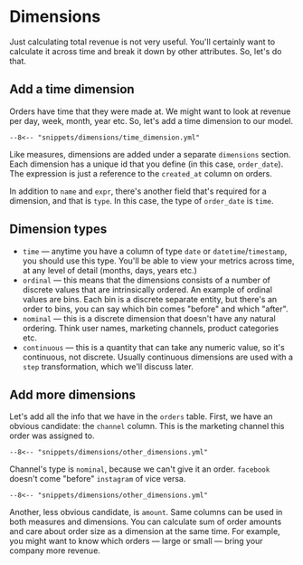 # Dimensions

Just calculating total revenue is not very useful. You'll certainly want to calculate it
across time and break it down by other attributes. So, let's do that.


## Add a time dimension

Orders have time that they were made at. We might want to look at revenue per day, week,
month, year etc. So, let's add a time dimension to our model.

```{ .yaml title=project.yml hl_lines="14 15 16 17 18"}
--8<-- "snippets/dimensions/time_dimension.yml"
```

Like measures, dimensions are added under a separate `dimensions` section. Each dimension
has a unique id that you define (in this case, `order_date`). The expression is just a
reference to the `created_at` column on orders.

In addition to `name` and `expr`, there's another field that's required for a dimension,
and that is `type`. In this case, the type of `order_date` is `time`.


## Dimension types

- `time` — anytime you have a column of type `date` or `datetime`/`timestamp`, you should
  use this type. You'll be able to view your metrics across time, at any level of detail
  (months, days, years etc.)
- `ordinal` — this means that the dimensions consists of a number of discrete values
  that are intrinsically ordered. An example of ordinal values are bins. Each bin is a
  discrete separate entity, but there's an order to bins, you can say which bin comes
  "before" and which "after".
- `nominal` — this is a discrete dimension that doesn't have any natural ordering. Think
  user names, marketing channels, product categories etc.
- `continuous` — this is a quantity that can take any numeric value, so it's continuous,
  not discrete. Usually continuous dimensions are used with a `step` transformation,
  which we'll discuss later.


## Add more dimensions

Let's add all the info that we have in the `orders` table. First, we have an obvious
candidate: the `channel` column. This is the marketing channel this order was assigned
to.

```{ .yaml title=project.yml hl_lines="19 20 21 22" }
--8<-- "snippets/dimensions/other_dimensions.yml"
```

Channel's type is `nominal`, because we can't give it an order. `facebook` doesn't come
"before" `instagram` of vice versa.

```{ .yaml title=project.yml hl_lines="23 24 25 26" }
--8<-- "snippets/dimensions/other_dimensions.yml"
```

Another, less obvious candidate, is `amount`. Same columns can be used in both measures
and dimensions. You can calculate sum of order amounts and care about order size as a
dimension at the same time. For example, you might want to know which orders — large or
small — bring your company more revenue.
